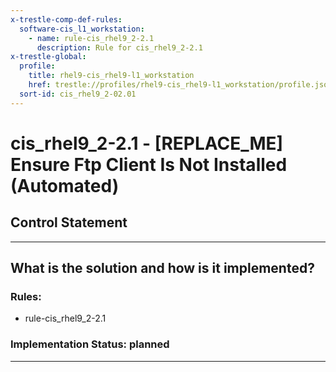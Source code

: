 ```yaml
---
x-trestle-comp-def-rules:
  software-cis_l1_workstation:
    - name: rule-cis_rhel9_2-2.1
      description: Rule for cis_rhel9_2-2.1
x-trestle-global:
  profile:
    title: rhel9-cis_rhel9-l1_workstation
    href: trestle://profiles/rhel9-cis_rhel9-l1_workstation/profile.json
  sort-id: cis_rhel9_2-02.01
---
```


# cis_rhel9_2-2.1 - \[REPLACE_ME\] Ensure Ftp Client Is Not Installed (Automated)

## Control Statement

______________________________________________________________________

## What is the solution and how is it implemented?

<!-- For implementation status enter one of: implemented, partial, planned, alternative, not-applicable -->

<!-- Note that the list of rules under ### Rules: is read-only and changes will not be captured after assembly to JSON -->

<!-- Add control implementation description here for control: cis_rhel9_2-2.1 -->

### Rules:

  - rule-cis_rhel9_2-2.1

### Implementation Status: planned

______________________________________________________________________
